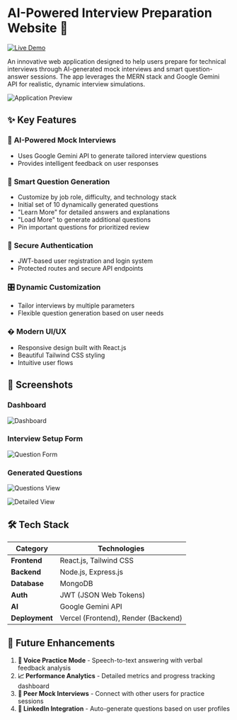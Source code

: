 # AI-Powered Interview Preparation Website 🚀

[![Live Demo](https://img.shields.io/badge/Live%20Demo-Available-brightgreen)](https://interview-prep-ai-tau.vercel.app/)

An innovative web application designed to help users prepare for technical interviews through AI-generated mock interviews and smart question-answer sessions. The app leverages the MERN stack and Google Gemini API for realistic, dynamic interview simulations.

![Application Preview](https://github.com/user-attachments/assets/5ddefe54-21ab-4038-b813-f0b4cfefea87)

## ✨ Key Features

### 🤖 **AI-Powered Mock Interviews**
- Uses Google Gemini API to generate tailored interview questions
- Provides intelligent feedback on user responses

### 📝 **Smart Question Generation**
- Customize by job role, difficulty, and technology stack
- Initial set of 10 dynamically generated questions
- "Learn More" for detailed answers and explanations
- "Load More" to generate additional questions
- Pin important questions for prioritized review

### 🔐 **Secure Authentication**
- JWT-based user registration and login system
- Protected routes and secure API endpoints

### 🎛️ **Dynamic Customization**
- Tailor interviews by multiple parameters
- Flexible question generation based on user needs

### � **Modern UI/UX**
- Responsive design built with React.js
- Beautiful Tailwind CSS styling
- Intuitive user flows

## 📸 Screenshots

### Dashboard
![Dashboard](https://github.com/user-attachments/assets/6210e707-fcc9-4033-b880-3836f6ea9073)

### Interview Setup Form
![Question Form](https://github.com/user-attachments/assets/c2d2f501-665c-422e-b72e-4a50ef18bb1a)

### Generated Questions
![Questions View](https://github.com/user-attachments/assets/8ff01723-ce71-4864-add3-c964327d468f)

![Detailed View](https://github.com/user-attachments/assets/b9d4d2bc-826b-4b0f-b3ed-88ee2f3abad9)

## 🛠 Tech Stack

| Category        | Technologies                          |
|-----------------|---------------------------------------|
| **Frontend**    | React.js, Tailwind CSS                |
| **Backend**     | Node.js, Express.js                   |
| **Database**    | MongoDB                               |
| **Auth**        | JWT (JSON Web Tokens)                 |
| **AI**          | Google Gemini API                     |
| **Deployment**  | Vercel (Frontend), Render (Backend)   |

## 🚀 Future Enhancements

1. **🎤 Voice Practice Mode** - Speech-to-text answering with verbal feedback analysis
2. **📈 Performance Analytics** - Detailed metrics and progress tracking dashboard  
3. **🤝 Peer Mock Interviews** - Connect with other users for practice sessions
4. **🔗 LinkedIn Integration** - Auto-generate questions based on user profiles
